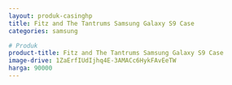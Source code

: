 ```yaml
---
layout: produk-casinghp
title: Fitz and The Tantrums Samsung Galaxy S9 Case
categories: samsung

# Produk
product-title: Fitz and The Tantrums Samsung Galaxy S9 Case
image-drive: 1ZaErfIUdIjhq4E-3AMACc6HykFAvEeTW
harga: 90000
---
```

